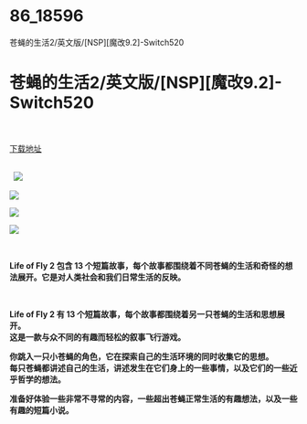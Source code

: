 # 86_18596
苍蝇的生活2/英文版/[NSP][魔改9.2]-Switch520
# 苍蝇的生活2/英文版/[NSP][魔改9.2]-Switch520
 <br/></br>
[下载地址](https://www.switch520.cc/article/18596 "下载地址")
<br/></br>

<p><strong>&nbsp; <img src="https://www.switch520.cc/muke_img/upload_art_editor_20210611-1_03529cb078716db24352eca17df1ef89.jpg"> </strong></p>
<p><strong><img src="https://www.switch520.cc/muke_img/upload_art_editor_20210611-1_f8afb108ea1a8499b4b6ebdc085eba21.jpg"></strong></p>
<p><strong><img src="https://www.switch520.cc/muke_img/upload_art_editor_20210611-1_9fdd185280aafab7f22c8172c3f2547a.jpg"></strong></p>
<p><strong><img src="https://www.switch520.cc/muke_img/upload_art_editor_20210611-1_b81b8c30d415437467fca7ca21d0bc22.jpg"></strong></p>
<p><strong>&nbsp;</strong></p>
<p><strong>Life of Fly 2 包含 13 个短篇故事，每个故事都围绕着不同苍蝇的生活和奇怪的想法展开。它是对人类社会和我们日常生活的反映。</strong></p>
<p>&nbsp;</p>
<div class="bullet-list drawer">
<p><strong>Life of Fly 2 有 13 个短篇故事，每个故事都围绕着另一只苍蝇的生活和思想展开。</strong><br>
<strong>这是一款与众不同的有趣而轻松的叙事飞行游戏。</strong></p>
<p><strong>你跳入一只小苍蝇的角色，它在探索自己的生活环境的同时收集它的思想。</strong><br>
<strong>每只苍蝇都讲述自己的生活，讲述发生在它们身上的一些事情，以及它们的一些近乎哲学的想法。</strong></p>
<p><strong>准备好体验一些非常不寻常的内容，一些超出苍蝇正常生活的有趣想法，以及一些有趣的短篇小说。</strong></p>
<p>&nbsp;</p>
</div>
